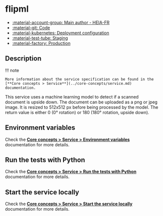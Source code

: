 # flipml
- [:material-account-group: Main author - HEIA-FR](https://www.hes-so.ch/swiss-ai-center/equipe)
- [:material-git: Code](https://github.com/swiss-ai-center/flipml-service)
- [:material-kubernetes: Deployment configuration](https://github.com/swiss-ai-center/flipml-service/tree/main/kubernetes)
- [:material-test-tube: Staging](https://flipml-swiss-ai-center.kube.isc.heia-fr.ch)
- [:material-factory: Production](https://flipml.swiss-ai-center.ch)

## Description

!!! note

    More information about the service specification can be found in the
    [**Core concepts > Service**](../core-concepts/service.md) documentation.

This service uses a machine learning model to detect if a scanned document is upside down. The document can be uploaded as a png or jpeg image. 
It is resized to 512x512 px before being processed by the model. The return value is either 0 (0° rotation) or 180 (180° rotation, upside down).

## Environment variables

Check the
[**Core concepts > Service > Environment variables**](../core-concepts/service.md#environment-variables)
documentation for more details.

## Run the tests with Python

Check the
[**Core concepts > Service > Run the tests with Python**](../core-concepts/service.md#run-the-tests-with-python)
documentation for more details.

## Start the service locally

Check the
[**Core concepts > Service > Start the service locally**](../core-concepts/service.md#start-the-service-locally)
documentation for more details.
